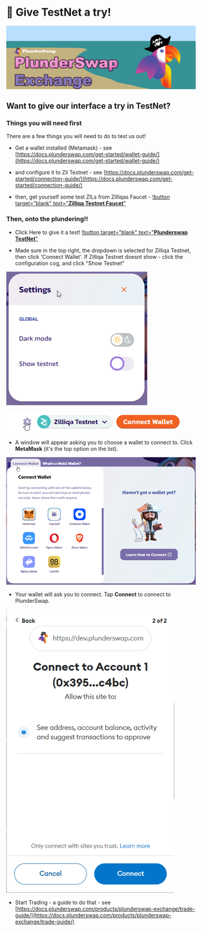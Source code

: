 # 🔄 Give TestNet a try!

![](../../.gitbook/assets/PS_PlunderSwap_Exchange.png)

## Want to give our interface a try in TestNet? 

### Things you will need first
There are a few things you will need to do to test us out!

- Get a wallet installed (Metamask) - see [https://docs.plunderswap.com/get-started/wallet-guide/](https://docs.plunderswap.com/get-started/wallet-guide/)

- and configure it to Zil Testnet - see [https://docs.plunderswap.com/get-started/connection-guide/](https://docs.plunderswap.com/get-started/connection-guide/)

- then, get yourself some test ZILs from Zilliqas Faucet - [!button target="blank" text="**Zilliqa Testnet Faucet**"](https://dev-wallet.zilliqa.com/faucet?network=testnet)

### Then, onto the plundering!!
- Click Here to give it a test! [!button target="blank" text="**Plunderswap TestNet**"](https://plunderswap.com/?chainId=33101)

- Made sure in the top right, the dropdown is selected for Zilliqa Testnet, then click 'Connect Wallet'.  If Zilliqa Testnet doesnt show - click the configuration cog, and click "Show Testnet"

![](../../.gitbook/assets/image25.png)

![](../../.gitbook/assets/connect_testnet.png)

- A window will appear asking you to choose a wallet to connect to. Click **MetaMask** (it's the top option on the list).

![](<../../.gitbook/assets/image5.png>)

- Your wallet will ask you to connect. Tap **Connect** to connect to PlunderSwap.

![](<../../.gitbook/assets/image1.png>)

- Start Trading - a guide to do that - see [https://docs.plunderswap.com/products/plunderswap-exchange/trade-guide/](https://docs.plunderswap.com/products/plunderswap-exchange/trade-guide/)